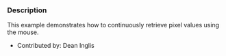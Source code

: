 ### Description

This example demonstrates how to continuously retrieve pixel values using the mouse.

* Contributed by: Dean Inglis
